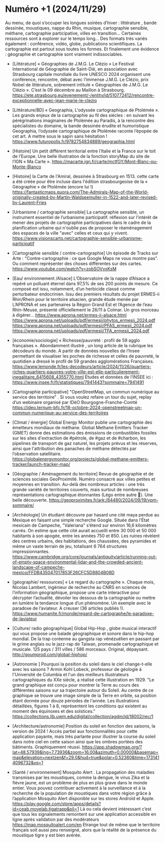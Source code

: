 # Numéro +1 (2024/11/29)

Au menu, de quoi s’occuper les longues soirées d’hiver :  littérature , bande dessinée, moustiques, nappe du Rhin, musique, cartographie sensible, méthane, cartographie participative, villes en transition… Certaines ressources sont à explorer sur le temps long…
Des formats très variés également : conférence, vidéo, globe, publications scientifiques. La cartographie est partout sous toutes les formes.
Et finalement une évidence : géographie et cartographie sont vraiment indissociables.

- [Littérature] « Géographies de J.M.G. Le Clézio » Le Festival International de Géographie de Saint-Dié, en association avec Strasbourg capitale mondiale du livre UNESCO 2024 organisent une conférence, rencontre, débat avec l’immense J.M.G. Le Clézio, prix Nobel de littérature,  sobrement intitulé « Géographies de J.M.G. Le Clézio ». C’est le 09 décembre au Maillon à Strasbourg.
https://ete.strasbourg.eu/evenement/-/entity/id/510772412/rencontre-exceptionnelle-avec-jean-marie-le-clezio

- [Littérature/BD] « Geographia, L'odyssée cartographique de Ptolémée ». Les grands enjeux de la cartographie au fil des siècles : en suivant les pérégrinations imaginaires de Ptolémée au Paradis, à la rencontre des spécialistes du domaine, la bande dessinée érudite et humoristique Geographia, l’odyssée cartographique de Ptolémée raconte l’épopée de cet art. A mettre sous le sapin sans hésitation !
https://www.futuropolis.fr/9782754834889/geographia.html

- [Histoire] Un petit différent territorial entre l’Italie et la France sur le toit de l’Europe. Une belle illustration de la fonction storyMap du site de l’IGN « Ma Carte ».
https://macarte.ign.fr/carte/mctfGY/Mont-Blanc-ou-Monte-Blanco

- [Histoire] la Carte de l'Amiral,  dessinée à Strasbourg en 1513. cette carte a été créée pour être incluse dans l'édition strasbourgeoise de la « Géographie » de Ptolémée (encore lui !)
https://fantasticmaps.quora.com/The-Admirals-Map-of-the-World-originally-created-by-Martin-Waldseemuller-in-1522-and-later-revised-by-Laurent-Fries

- [Urbanisme / cartographie sensible] La cartographie sensible, un instrument essentiel de l’urbanisme participatif. réflexion sur l'intérêt de mener des projets de cartographie participatives dans le cadre de la planification urbaine qui n'oublie pas de proposer le réaménagement des espaces de la ville "avec" celles et ceux qui y vivent.
https://www.visionscarto.net/cartographie-sensible-urbanisme-participatif

- [Cartographie sensible / contre-cartographie] Un épisode de Tracks sur Arte : "Contre-cartographie : ce que Google Maps ne vous montre pas". Ou comment représenter des choses différentes sur des cartes.
https://www.youtube.com/watch?v=zobSOVvxKsM


- [Eau/ environnement /Alsace] L’Observatoire de la nappe d’Alsace a repéré un polluant éternel dans 97,5% de ses 200 points de mesure. Ce composé est issu, notamment, d’un herbicide classé comme perturbateur endocrinien. Issu des premiers résultats du projet ERMES-ii Rhin/Rhein pour le territoire alsacien, grande étude menée par L’APRONA et ses partenaires la Région Grand Est et l’Agence de l’eau Rhin-Meuse, présenté officiellement le 26/11 à Colmar. Un gros morceau à digérer…
https://www.aprona.net/ermes-ii-alsace.html
https://www.aprona.net/uploads/pdf/ermesii/phytos_ermesii_2024.pdf
https://www.aprona.net/uploads/pdf/ermesii/PFAS_ermesii_2024.pdf
https://www.aprona.net/uploads/pdf/ermesii/TFA_ermesii_2024.pdf


- [économie/sociologie] « Richesse/pauvreté : profil de 59 agglo françaises ». Abondamment illustré , un long article de la rubrique les décodeurs du monde. A partir de données nouvelles de l’Insee permettant de visualiser les poches de richesse et celles de pauvreté, le quotidien a dressé le profil de 59 grandes agglomérations Françaises.
https://www.lemonde.fr/les-decodeurs/article/2024/11/26/quartiers-riches-quartiers-pauvres-votre-ville-est-elle-particulierement-inegalitaire_6415608_4355770.html
Etudes et données de l’INSEE ici : https://www.insee.fr/fr/statistiques/7941443?sommaire=7941491

- [Cartographie participative] "OpenStreetMap, un commun numérique au service des territoire" . Si vous voulez refaire un tour du sujet, replay d’un webinaire organisé par IDèO Bourgogne-Franche-Comté
https://ideo.ternum-bfc.fr/18-octobre-2024-openstreetmap-un-commun-numerique-au-service-des-territoires

- [Climat / énergie] Global Energy Monitor publie une cartographie des émetteurs mondiaux de méthane. Global Methane Emitters Tracker (GMET) donne des estimations des émissions de combustibles fossiles sur les sites d'extraction de #pétrole, de #gaz et de #charbon, les pipelines de transport de gaz naturel, les projets prévus et les réserves, ainsi que l'attribution des panaches de méthane détectés par l’observation satellitaire.
https://globalenergymonitor.org/projects/global-methane-emitters-tracker/launch-tracker-map/

- [Géographie / Aménagement du territoire] Revue de géographie et de sciences sociales GeoProximité. Numéro consacré aux villes petites et moyennes en transition. Au-delà des  nombreux articles : une très grande variété de territoires couverts, mais surtout de nombreuses représentations cartographique  étonnantes (Légo entre autre ). Une belle découverte.
https://geoproximites.fr/ark:/84480/2024/09/19/vpm-sommaire/

- [Archéologie] Un étudiant découvre par hasard une cité maya perdue au Mexique en faisant une simple recherche Google. Située dans l’État mexicain de Campeche, "Valeriana" s’étend sur environ 16,6 kilomètres carrés. On estime que cette cité aurait accueilli entre 30 000 et 50 000 habitants à son apogée, entre les années 750 et 850. Les ruines révèlent des centres urbains, des habitations, des chaussées, des pyramides et même un vaste terrain de jeu, totalisant 6 764 structures impressionnantes.
https://www.cambridge.org/core/journals/antiquity/article/running-out-of-empty-space-environmental-lidar-and-the-crowded-ancient-landscape-of-campeche-mexico/FFDB435047017853F26CFC5D8804B08D

- [géographie/ ressources] « Le regard du cartographe ». Chaque mois, Nicolas Lambert, ingénieur de recherche au CNRS en sciences de l’information géographique, propose une carte interactive pour décrypter l’actualité, dévoiler les dessous de la cartographie ou mettre en lumière la tendance longue d’un phénomène. Un exemple avec le paradoxe de l’aviateur. A creuser (36 articles publiés !).
https://www.humanite.fr/monde/regard-de-cartographe/le-paradoxe-de-laviateur

- [Culture/ radio géographique] Global Hip-Hop , globe musical interactif qui vous propose une balade géographique et sonore dans le hip-hop mondial. De la trap coréenne au gangsta rap vénézuélien en passant par le grime anglais ou le jazz-rap de Taïwan, promenade cartographique et musicale. 125 pays / 311 villes / 586 morceaux. Original, dépaysant.
http://goumprod.com/global-hiphop/


- [Astronomie ] Pourquoi la position du soleil dans le ciel change-t-elle avec les saisons ? Armin Kohl Lobeck, professeur de géologie à l'Université de Columbia et l'un des meilleurs illustrateurs cartographiques du XXe siècle, a réalisé cette illustration en 1929.
"Le grand graphique est conçu pour montrer la Terre au cours des différentes saisons sur sa trajectoire autour du Soleil. Au centre de ce graphique se trouve une image simple de la Terre en orbite, sa position étant donnée pour douze périodes de l'année. Les illustrations détaillées, figures 1 à 8, représentent les conditions qui existent au moment des équinoxes et des solstices."
https://collections.lib.uwm.edu/digital/collection/agdm/id/18002/rec/1

- [Architecture/astronomie] Position du soleil en fonction des saisons, la version de 2024 ! Accès partiel aux fonctionnalités pour cette application payante, mais très parlante pour illustrer la course du soleil dans notre ciel en cette saison ainsi que les ombres portées des bâtiments. Graphiquement réussi.
https://app.shadowmap.org/?lat=48.57939&lng=7.73936&zoom=16.00&azimuth=0.00000&basemap=map&elevation=nextzen&f=29.0&hud=true&polar=0.52360&time=1731414096732&vq=1


- [Santé / environnement] Mosquito Alert . La propagation des maladies transmises par les moustiques, comme la dengue, le virus Zika et la fièvre jaune, est un problème de plus en plus grave dans le monde entier. Vous pouvez contribuer activement à la surveillance et à la recherche de la population de moustiques dans votre région  grâce à l’application Mosquito Alert disponible sur les stores Androïd et Apple. 
https://play.google.com/store/apps/details?id=ceab.movelab.tigatrapp&pli=1
Là ou cela devient intéressant c’est que tous les signalements remontent sur une application accessible en ligne après validation par des modérateurs
https://map.mosquitoalert.com/en
Etrange tout de même que le territoire français soit aussi peu renseigné, alors que la réalité de la présence du moustique tigre y est bien avérée. 
